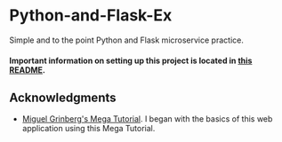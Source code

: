 # Python-and-Flask-Ex
Simple and to the point Python and Flask microservice practice.

#### Important information on setting up this project is located in [this README](app/README.md).


## Acknowledgments
* [Miguel Grinberg's Mega Tutorial](https://blog.miguelgrinberg.com/post/the-flask-mega-tutorial-part-i-hello-world). I began with the basics of this web application using this Mega Tutorial.

